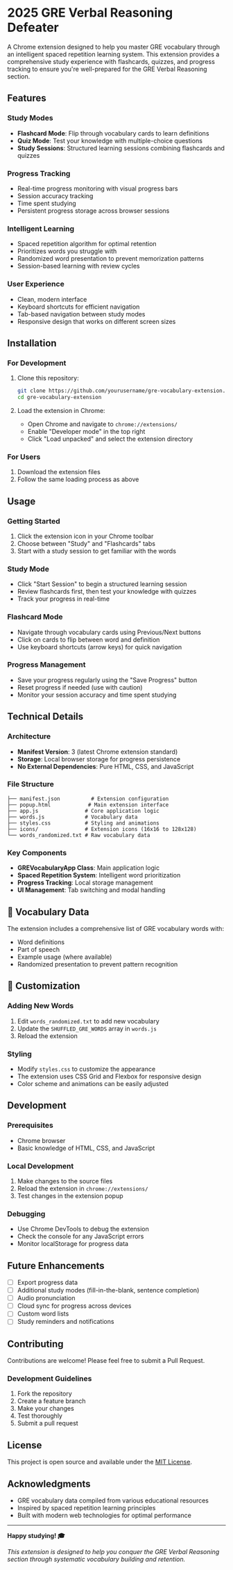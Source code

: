 # 2025 GRE Verbal Reasoning Defeater

A Chrome extension designed to help you master GRE vocabulary through an intelligent spaced repetition learning system. This extension provides a comprehensive study experience with flashcards, quizzes, and progress tracking to ensure you're well-prepared for the GRE Verbal Reasoning section.

## Features

### Study Modes
- **Flashcard Mode**: Flip through vocabulary cards to learn definitions
- **Quiz Mode**: Test your knowledge with multiple-choice questions
- **Study Sessions**: Structured learning sessions combining flashcards and quizzes

### Progress Tracking
- Real-time progress monitoring with visual progress bars
- Session accuracy tracking
- Time spent studying
- Persistent progress storage across browser sessions

### Intelligent Learning
- Spaced repetition algorithm for optimal retention
- Prioritizes words you struggle with
- Randomized word presentation to prevent memorization patterns
- Session-based learning with review cycles

### User Experience
- Clean, modern interface
- Keyboard shortcuts for efficient navigation
- Tab-based navigation between study modes
- Responsive design that works on different screen sizes

## Installation

### For Development
1. Clone this repository:
   ```bash
   git clone https://github.com/yourusername/gre-vocabulary-extension.git
   cd gre-vocabulary-extension
   ```

2. Load the extension in Chrome:
   - Open Chrome and navigate to `chrome://extensions/`
   - Enable "Developer mode" in the top right
   - Click "Load unpacked" and select the extension directory

### For Users
1. Download the extension files
2. Follow the same loading process as above

## Usage

### Getting Started
1. Click the extension icon in your Chrome toolbar
2. Choose between "Study" and "Flashcards" tabs
3. Start with a study session to get familiar with the words

### Study Mode
- Click "Start Session" to begin a structured learning session
- Review flashcards first, then test your knowledge with quizzes
- Track your progress in real-time

### Flashcard Mode
- Navigate through vocabulary cards using Previous/Next buttons
- Click on cards to flip between word and definition
- Use keyboard shortcuts (arrow keys) for quick navigation

### Progress Management
- Save your progress regularly using the "Save Progress" button
- Reset progress if needed (use with caution)
- Monitor your session accuracy and time spent studying

## Technical Details

### Architecture
- **Manifest Version**: 3 (latest Chrome extension standard)
- **Storage**: Local browser storage for progress persistence
- **No External Dependencies**: Pure HTML, CSS, and JavaScript

### File Structure
```
├── manifest.json          # Extension configuration
├── popup.html            # Main extension interface
├── app.js               # Core application logic
├── words.js             # Vocabulary data
├── styles.css           # Styling and animations
├── icons/               # Extension icons (16x16 to 128x128)
└── words_randomized.txt # Raw vocabulary data
```

### Key Components
- **GREVocabularyApp Class**: Main application logic
- **Spaced Repetition System**: Intelligent word prioritization
- **Progress Tracking**: Local storage management
- **UI Management**: Tab switching and modal handling

## 📝 Vocabulary Data

The extension includes a comprehensive list of GRE vocabulary words with:
- Word definitions
- Part of speech
- Example usage (where available)
- Randomized presentation to prevent pattern recognition

## 🎨 Customization

### Adding New Words
1. Edit `words_randomized.txt` to add new vocabulary
2. Update the `SHUFFLED_GRE_WORDS` array in `words.js`
3. Reload the extension

### Styling
- Modify `styles.css` to customize the appearance
- The extension uses CSS Grid and Flexbox for responsive design
- Color scheme and animations can be easily adjusted

## Development

### Prerequisites
- Chrome browser
- Basic knowledge of HTML, CSS, and JavaScript

### Local Development
1. Make changes to the source files
2. Reload the extension in `chrome://extensions/`
3. Test changes in the extension popup

### Debugging
- Use Chrome DevTools to debug the extension
- Check the console for any JavaScript errors
- Monitor localStorage for progress data

## Future Enhancements

- [ ] Export progress data
- [ ] Additional study modes (fill-in-the-blank, sentence completion)
- [ ] Audio pronunciation
- [ ] Cloud sync for progress across devices
- [ ] Custom word lists
- [ ] Study reminders and notifications

## Contributing

Contributions are welcome! Please feel free to submit a Pull Request.

### Development Guidelines
1. Fork the repository
2. Create a feature branch
3. Make your changes
4. Test thoroughly
5. Submit a pull request

## License

This project is open source and available under the [MIT License](LICENSE).

## Acknowledgments

- GRE vocabulary data compiled from various educational resources
- Inspired by spaced repetition learning principles
- Built with modern web technologies for optimal performance



---

**Happy studying! 🎓**

*This extension is designed to help you conquer the GRE Verbal Reasoning section through systematic vocabulary building and retention.* 
